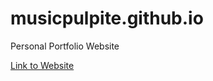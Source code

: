 # musicpulpite.github.io
Personal Portfolio Website

[Link to Website](https://musicpulpite.github.io)
